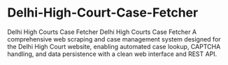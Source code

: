 # Delhi-High-Court-Case-Fetcher
 Delhi High Courts Case Fetcher Delhi High Courts Case Fetcher A comprehensive web scraping and case management system designed for the Delhi High Court website, enabling automated case lookup, CAPTCHA handling, and data persistence with a clean web interface and REST API.
